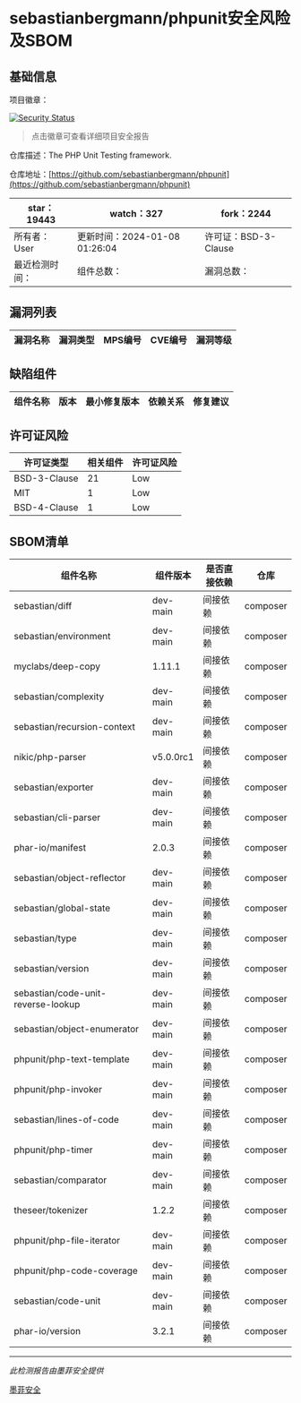 # sebastianbergmann/phpunit安全风险及SBOM

## 基础信息

项目徽章：

[![Security Status](https://www.murphysec.com/platform3/v31/badge/1744079990185930752.svg)](https://www.murphysec.com/console/report/1692603591126044672/1744079990185930752)

> 点击徽章可查看详细项目安全报告

仓库描述：The PHP Unit Testing framework.

仓库地址：[https://github.com/sebastianbergmann/phpunit](https://github.com/sebastianbergmann/phpunit)

| star：19443 | watch：327 | fork：2244 |
| ----------- | -------------- | ------------ |
| 所有者：User | 更新时间：2024-01-08 01:26:04 | 许可证：BSD-3-Clause |
| 最近检测时间： | 组件总数： | 漏洞总数： |




## 漏洞列表

| 漏洞名称 | 漏洞类型 | MPS编号 | CVE编号 | 漏洞等级 |
| ------- | ------ | ------- | ------ | ----- |





## 缺陷组件

| 组件名称 | 版本 | 最小修复版本 | 依赖关系 | 修复建议 |
| -------- | ---- | ------------ | -------- | -------- |





## 许可证风险

| 许可证类型 | 相关组件 | 许可证风险 |
| ---------- | -------- | ---------- |
|BSD-3-Clause|21|Low|
|MIT|1|Low|
|BSD-4-Clause|1|Low|




## SBOM清单

| 组件名称 | 组件版本 | 是否直接依赖 | 仓库 |
| -------- | -------- | ------------ | ---- |
|sebastian/diff|dev-main|间接依赖|composer|
|sebastian/environment|dev-main|间接依赖|composer|
|myclabs/deep-copy|1.11.1|间接依赖|composer|
|sebastian/complexity|dev-main|间接依赖|composer|
|sebastian/recursion-context|dev-main|间接依赖|composer|
|nikic/php-parser|v5.0.0rc1|间接依赖|composer|
|sebastian/exporter|dev-main|间接依赖|composer|
|sebastian/cli-parser|dev-main|间接依赖|composer|
|phar-io/manifest|2.0.3|间接依赖|composer|
|sebastian/object-reflector|dev-main|间接依赖|composer|
|sebastian/global-state|dev-main|间接依赖|composer|
|sebastian/type|dev-main|间接依赖|composer|
|sebastian/version|dev-main|间接依赖|composer|
|sebastian/code-unit-reverse-lookup|dev-main|间接依赖|composer|
|sebastian/object-enumerator|dev-main|间接依赖|composer|
|phpunit/php-text-template|dev-main|间接依赖|composer|
|phpunit/php-invoker|dev-main|间接依赖|composer|
|sebastian/lines-of-code|dev-main|间接依赖|composer|
|phpunit/php-timer|dev-main|间接依赖|composer|
|sebastian/comparator|dev-main|间接依赖|composer|
|theseer/tokenizer|1.2.2|间接依赖|composer|
|phpunit/php-file-iterator|dev-main|间接依赖|composer|
|phpunit/php-code-coverage|dev-main|间接依赖|composer|
|sebastian/code-unit|dev-main|间接依赖|composer|
|phar-io/version|3.2.1|间接依赖|composer|


------

*此检测报告由墨菲安全提供*

[墨菲安全](www.murphysec.com)